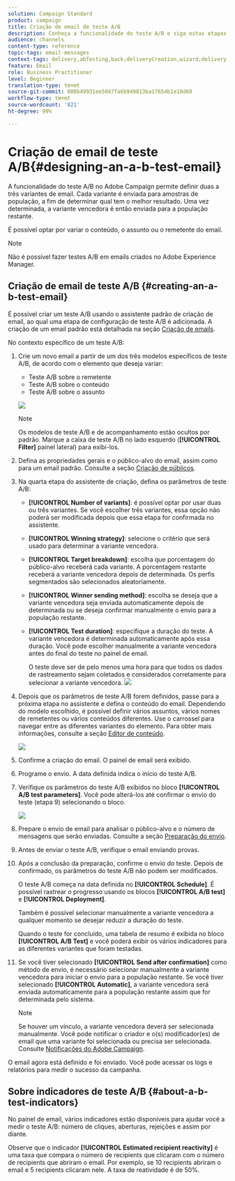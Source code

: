 ```yaml
---
solution: Campaign Standard
product: campaign
title: Criação de email de teste A/B
description: Conheça a funcionalidade do teste A/B e siga estas etapas para criar um email a partir de um modelo de teste A/B no Adobe Campaign.
audience: channels
content-type: reference
topic-tags: email-messages
context-tags: delivery,abTesting,back;deliveryCreation,wizard;delivery,main
feature: Email
role: Business Practitioner
level: Beginner
translation-type: tm+mt
source-git-commit: 088b49931ee5047fa6b949813ba17654b1e10d60
workflow-type: tm+mt
source-wordcount: '821'
ht-degree: 99%

---
```



# Criação de email de teste A/B{#designing-an-a-b-test-email}

A funcionalidade do teste A/B no Adobe Campaign permite definir duas a três variantes de email. Cada variante é enviada para amostras de população, a fim de determinar qual tem o melhor resultado. Uma vez determinada, a variante vencedora é então enviada para a população restante.

É possível optar por variar o conteúdo, o assunto ou o remetente do email.

>[!NOTE]
>
>Não é possível fazer testes A/B em emails criados no Adobe Experience Manager.

## Criação de email de teste A/B {#creating-an-a-b-test-email}

É possível criar um teste A/B usando o assistente padrão de criação de email, ao qual uma etapa de configuração de teste A/B é adicionada. A criação de um email padrão está detalhada na seção [Criação de emails](../../channels/using/creating-an-email.md).

No contexto específico de um teste A/B:

1. Crie um novo email a partir de um dos três modelos específicos de teste A/B, de acordo com o elemento que deseja variar:

   * Teste A/B sobre o remetente
   * Teste A/B sobre o conteúdo
   * Teste A/B sobre o assunto

   ![](assets/create_ab_testing.png)

   >[!NOTE]
   >
   >Os modelos de teste A/B e de acompanhamento estão ocultos por padrão. Marque a caixa de teste A/B no lado esquerdo (**[!UICONTROL Filter]** painel lateral) para exibi-los.

1. Defina as propriedades gerais e o público-alvo do email, assim como para um email padrão. Consulte a seção [Criação de públicos](../../audiences/using/creating-audiences.md).
1. Na quarta etapa do assistente de criação, defina os parâmetros de teste A/B:

   * **[!UICONTROL Number of variants]**: é possível optar por usar duas ou três variantes. Se você escolher três variantes, essa opção não poderá ser modificada depois que essa etapa for confirmada no assistente.
   * **[!UICONTROL Winning strategy]**: selecione o critério que será usado para determinar a variante vencedora.
   * **[!UICONTROL Target breakdown]**: escolha que porcentagem do público-alvo receberá cada variante. A porcentagem restante receberá a variante vencedora depois de determinada. Os perfis segmentados são selecionados aleatoriamente.
   * **[!UICONTROL Winner sending method]**: escolha se deseja que a variante vencedora seja enviada automaticamente depois de determinada ou se deseja confirmar manualmente o envio para a população restante.
   * **[!UICONTROL Test duration]**: especifique a duração do teste. A variante vencedora é determinada automaticamente após essa duração. Você pode escolher manualmente a variante vencedora antes do final do teste no painel de email.

      O teste deve ser de pelo menos uma hora para que todos os dados de rastreamento sejam coletados e considerados corretamente para selecionar a variante vencedora.
   ![](assets/ab_parameters.png)

1. Depois que os parâmetros de teste A/B forem definidos, passe para a próxima etapa no assistente e defina o conteúdo do email. Dependendo do modelo escolhido, é possível definir vários assuntos, vários nomes de remetentes ou vários conteúdos diferentes. Use o carrossel para navegar entre as diferentes variantes do elemento. Para obter mais informações, consulte a seção [Editor de conteúdo](../../designing/using/designing-content-in-adobe-campaign.md).

   ![](assets/create_ab_testing2.png)

1. Confirme a criação do email. O painel de email será exibido.
1. Programe o envio. A data definida indica o início do teste A/B.
1. Verifique os parâmetros do teste A/B exibidos no bloco **[!UICONTROL A/B test parameters]**. Você pode alterá-los até confirmar o envio do teste (etapa 9) selecionando o bloco.

   ![](assets/create_ab_testing3.png)

1. Prepare o envio de email para analisar o público-alvo e o número de mensagens que serão enviadas. Consulte a seção [Preparação do envio](../../sending/using/preparing-the-send.md).
1. Antes de enviar o teste A/B, verifique o email enviando provas.
1. Após a conclusão da preparação, confirme o envio do teste. Depois de confirmado, os parâmetros do teste A/B não podem ser modificados.

   O teste A/B começa na data definida no **[!UICONTROL Schedule]**. É possível rastrear o progresso usando os blocos **[!UICONTROL A/B test]** e **[!UICONTROL Deployment]**.

   Também é possível selecionar manualmente a variante vencedora a qualquer momento se desejar reduzir a duração do teste.

   Quando o teste for concluído, uma tabela de resumo é exibida no bloco **[!UICONTROL A/B Test]** e você poderá exibir os vários indicadores para as diferentes variantes que foram testadas.

1. Se você tiver selecionado **[!UICONTROL Send after confirmation]** como método de envio, é necessário selecionar manualmente a variante vencedora para iniciar o envio para a população restante. Se você tiver selecionado **[!UICONTROL Automatic]**, a variante vencedora será enviada automaticamente para a população restante assim que for determinada pelo sistema.

   >[!NOTE]
   >
   >Se houver um vínculo, a variante vencedora deverá ser selecionada manualmente. Você pode notificar o criador e o(s) modificador(es) de email que uma variante foi selecionada ou precisa ser selecionada. Consulte [Notificações do Adobe Campaign](../../administration/using/sending-internal-notifications.md).

O email agora está definido e foi enviado. Você pode acessar os logs e relatórios para medir o sucesso da campanha.

## Sobre indicadores de teste A/B {#about-a-b-test-indicators}

No painel de email, vários indicadores estão disponíveis para ajudar você a medir o teste A/B: número de cliques, aberturas, rejeições e assim por diante.

Observe que o indicador **[!UICONTROL Estimated recipient reactivity]** é uma taxa que compara o número de recipients que clicaram com o número de recipients que abriram o email. Por exemplo, se 10 recipients abriram o email e 5 recipients clicaram nele. A taxa de reatividade é de 50%.
